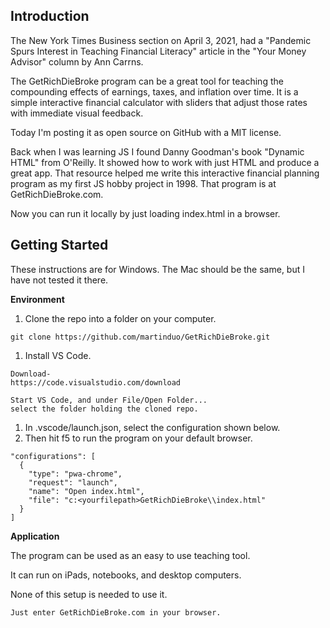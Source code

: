 ## Introduction

The New York Times Business section on April 3, 2021, had a "Pandemic Spurs Interest in Teaching Financial Literacy" article in the "Your Money Advisor" column by Ann Carrns.

The GetRichDieBroke program can be a great tool for teaching the compounding effects of earnings, taxes, and inflation over time. It is a simple interactive financial calculator with sliders that adjust those rates with immediate visual feedback.

Today I'm posting it as open source on GitHub
with a MIT license.

Back when I was learning JS I found Danny Goodman's book "Dynamic HTML" from O'Reilly. It showed how to work with just HTML and produce a great app. That resource helped me write this interactive financial planning program as my first JS hobby project in 1998. That program is at GetRichDieBroke.com.

Now you can run it locally by just loading index.html in a browser.

## Getting Started

These instructions are for Windows.
The Mac should be the same, but I have not tested it there.

**Environment**

1.  Clone the repo into a folder on your computer.

```
git clone https://github.com/martinduo/GetRichDieBroke.git
```

1.  Install VS Code.

```
Download-
https://code.visualstudio.com/download

Start VS Code, and under File/Open Folder...
select the folder holding the cloned repo.
```

1.  In .vscode/launch.json, select the configuration shown below.
1.  Then hit f5 to run the program on your default browser.

```
"configurations": [
  {
    "type": "pwa-chrome",
    "request": "launch",
    "name": "Open index.html",
    "file": "c:<yourfilepath>GetRichDieBroke\\index.html"
  }
]

```

**Application**

The program can be used as an easy to use teaching tool.

It can run on iPads, notebooks, and desktop computers.

None of this setup is needed to use it.

```
Just enter GetRichDieBroke.com in your browser.
```
